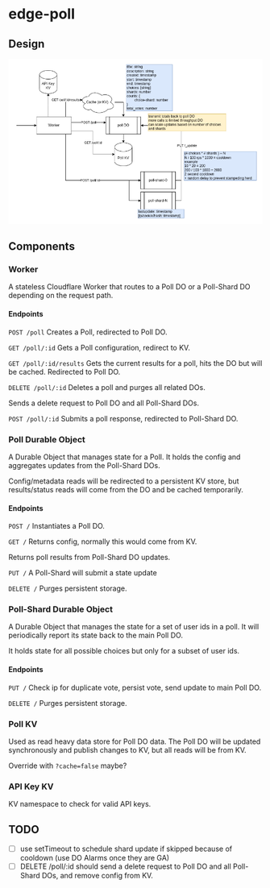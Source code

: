 # edge-poll


## Design
![diagram](./edge-poll.drawio.png)

## Components

### Worker
A stateless Cloudflare Worker that routes to a Poll DO or a Poll-Shard DO depending on the request path.

#### Endpoints
`POST /poll`
Creates a Poll, redirected to Poll DO.

`GET /poll/:id`
Gets a Poll configuration, redirect to KV.

`GET /poll/:id/results`
Gets the current results for a poll, hits the DO but will be cached. Redirected to Poll DO.

`DELETE /poll/:id`
Deletes a poll and purges all related DOs.

Sends a delete request to Poll DO and all Poll-Shard DOs.

`POST /poll/:id`
Submits a poll response, redirected to Poll-Shard DO.

### Poll Durable Object
A Durable Object that manages state for a Poll. 
It holds the config and aggregates updates from the Poll-Shard DOs.

Config/metadata reads will be redirected to a persistent KV store, but results/status reads will come from the DO and be cached temporarily.

#### Endpoints
`POST /`
Instantiates a Poll DO.

`GET /`
Returns config, normally this would come from KV.

Returns poll results from Poll-Shard DO updates.

`PUT /`
A Poll-Shard will submit a state update

`DELETE /`
Purges persistent storage.

### Poll-Shard Durable Object
A Durable Object that manages the state for a set of user ids in a poll. 
It will periodically report its state back to the main Poll DO.

It holds state for all possible choices but only for a subset of user ids.

#### Endpoints
`PUT /`
Check ip for duplicate vote, persist vote, send update to main Poll DO.

`DELETE /`
Purges persistent storage.

### Poll KV
Used as read heavy data store for Poll DO data. The Poll DO will be updated synchronously and publish changes to KV, but all reads will be from KV.

Override with `?cache=false` maybe?

### API Key KV
KV namespace to check for valid API keys.

## TODO

- [ ] use setTimeout to schedule shard update if skipped because of cooldown (use DO Alarms once they are GA)
- [ ] DELETE /poll/:id should send a delete request to Poll DO and all Poll-Shard DOs, and remove config from KV.